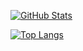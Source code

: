 [![GitHub Stats](https://github-readme-stats.vercel.app/api?username=PHIDIAS0303&theme=radical)](https://github.com/anuraghazra/github-readme-stats)

[![Top Langs](https://github-readme-stats.vercel.app/api/top-langs/?username=PHIDIAS0303&theme=radical)](https://github.com/anuraghazra/github-readme-stats)


